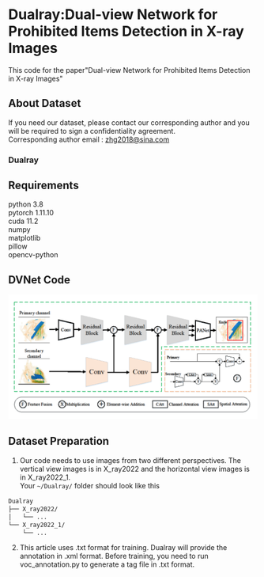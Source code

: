 # Dualray:Dual-view Network for Prohibited Items Detection in X-ray Images
This code for the paper"Dual-view Network for Prohibited Items Detection in X-ray Images"  

## About Dataset
If you need our dataset, please contact our corresponding author and you will be required to sign a confidentiality agreement.  
Corresponding author email : zhg2018@sina.com  
### Dualray


## Requirements
python 3.8  
pytorch 1.11.10  
cuda 11.2  
numpy  
matplotlib  
pillow  
opencv-python  

## DVNet Code
![framework](https://github.com/zhg-SZPT/Dualray/blob/main/img/framework.png)

## Dataset Preparation 
1. Our code needs to use images from two different perspectives. The vertical view images is in X_ray2022 and the horizontal view images is in X_ray2022_1.   
Your `~/Dualray/` folder should look like this  
```
Dualray
├── X_ray2022/
│   └── ...
└── X_ray2022_1/
    └── ...
```
2. This article uses .txt format for training. Dualray will provide the annotation in .xml format. Before training, you need to run voc_annotation.py to generate a tag file in .txt format. 
